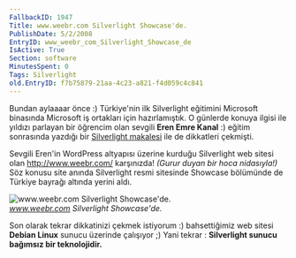 ```yaml
---
FallbackID: 1947
Title: www.weebr.com Silverlight Showcase'de.
PublishDate: 5/2/2008
EntryID: www_weebr_com_Silverlight_Showcase_de
IsActive: True
Section: software
MinutesSpent: 0
Tags: Silverlight
old.EntryID: f7b75879-21aa-4c23-a821-f4d059c4c841
---
```

Bundan aylaaaar önce :) Türkiye'nin ilk Silverlight eğitimini Microsoft
binasında Microsoft iş ortakları için hazırlamıştık. O günlerde konuya
ilgisi ile yıldızı parlayan bir öğrencim olan sevgili **Eren Emre
Kanal** :) eğitim sonrasında yazdığı bir [Silverlight
makalesi](http://www.siberkultur.com/?q=microsoft-silverlight) ile de
dikkatleri çekmişti.

Sevgili Eren'in WordPress altyapısı üzerine kurduğu Silverlight web
sitesi olan <http://www.weebr.com/> karşınızda! *(Gurur duyan bir hoca
nidasıyla!)* Söz konusu site anında Silverlight resmi sitesinde Showcase
bölümünde de Türkiye bayrağı altında yerini aldı.

![www.weebr.com Silverlight
Showcase'de.](http://cdn.daron.yondem.com/assets/1947/05022008_1.jpg)\
*www.weebr.com Silverlight Showcase'de.*

Son olarak tekrar dikkatinizi çekmek istiyorum :) bahsettiğimiz web
sitesi **Debian Linux** sunucu üzerinde çalışıyor ;) Yani tekrar :
**Silverlight sunucu bağımsız bir teknolojidir.**


